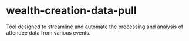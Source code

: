 # wealth-creation-data-pull
 Tool designed to streamline and automate the processing and analysis of attendee data from various events.
